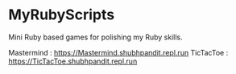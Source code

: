# MyRubyScripts
Mini Ruby based games for polishing my Ruby skills.

Mastermind : https://Mastermind.shubhpandit.repl.run
TicTacToe : https://TicTacToe.shubhpandit.repl.run
